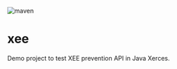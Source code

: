  ![maven](https://github.com/thomasleplus/xee/workflows/maven/badge.svg)

# xee
Demo project to test XEE prevention API in Java Xerces.

